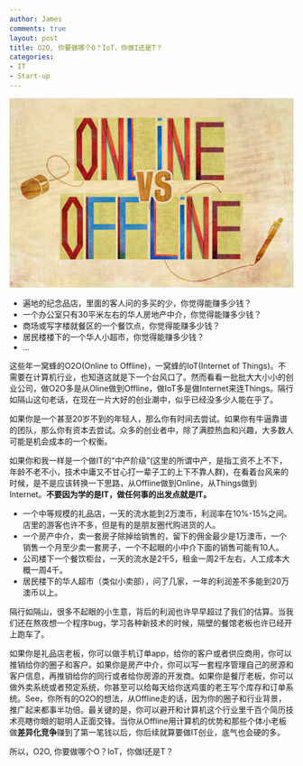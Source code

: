 ```yaml
---
author: James
comments: true
layout: post
title: O2O, 你要做哪个O？IoT，你做I还是T？
categories:
- IT
- Start-up
---
```

![Online to Offline](/images/2015/05/OfflineVSonline.jpg)
* 遍地的纪念品店，里面的客人问的多买的少，你觉得能赚多少钱？
* 一个办公室只有30平米左右的华人房地产中介，你觉得能赚多少钱？
* 商场或写字楼就餐区的一个餐饮点，你觉得能赚多少钱？
* 居民楼楼下的一个华人小超市，你觉得能赚多少钱？
* ...
<!--more-->
这些年一窝蜂的O2O(Online to Offline)，一窝蜂的IoT(Internet of Things)。不需要在计算机行业，也知道这就是下一个台风口了。然而看看一批批大大小小的创业公司，做O2O多是从Oline做到Offline，做IoT多是做Internet来连Things。隔行如隔山这句老话，在现在一片大好的创业潮中，似乎已经没多少人能在乎了。

如果你是一个甚至20岁不到的年轻人，那么你有时间去尝试。如果你有牛逼靠谱的团队，那么你有资本去尝试。众多的创业者中，除了满腔热血和兴趣，大多数人可能是机会成本的一个权衡。

如果你和我一样是一个做IT的“中产阶级”(这里的所谓中产，是指工资不上不下，年龄不老不小，技术中庸又不甘心打一辈子工的上下不靠人群)，在看着台风来的时候，是不是应该转换一下思路，从Offline做到Online，从Things做到Internet。**不要因为学的是IT，做任何事的出发点就是IT。**

* 一个中等规模的礼品店，一天的流水能到2万澳币，利润率在10%-15%之间。店里的游客也许不多，但是有的是朋友圈代购进货的人。
* 一个房产中介，卖一套房子除掉给销售的，留下的佣金最少是1万澳币，一个销售一个月至少卖一套房子，一个不起眼的小中介下面的销售可能有10人。
* 公司楼下一个餐饮柜台，一天的流水是2千5，租金一周2千左右，人工成本大概一周4千。
* 居民楼下的华人超市（类似小卖部），问了几家，一年的利润差不多能到20万澳币以上。

隔行如隔山，很多不起眼的小生意，背后的利润也许早早超过了我们的估算。当我们还在熬夜想一个程序bug，学习各种新技术的时候，隔壁的餐馆老板也许已经开上跑车了。

如果你是礼品店老板，你可以做手机订单app，给你的客户或者供应商用，你可以推销给你的圈子和客户。如果你是房产中介，你可以写一套程序管理自己的房源和客户信息，再推销给你的同行或者给你房源的开发商。如果你是餐厅老板，你可以做外卖系统或者预定系统，你甚至可以给每天给你送鸡蛋的老王写个库存和订单系统。See，你所有的O2O的想法，从Offline走的话，因为你的圈子和行业背景，推广起来都事半功倍。最关键的是，你可以避开和计算机这个行业里千百个简历技术亮瞎你眼的聪明人正面交锋。当你从Offline用计算机的优势和那些个体小老板做**差异化竞争**赚到了第一笔钱以后，你后续就算要做IT创业，底气也会硬的多。

所以，O2O, 你要做哪个O？IoT，你做I还是T？
